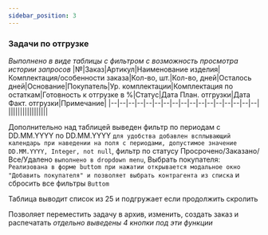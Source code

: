 ```yaml
---
sidebar_position: 3
---
```

### Задачи по отгрузке

*Выполнено в виде таблицы с фильтром с возможность просмотра истории запросов*
|№|Заказ|Артикул|Наименование изделия|Комплектация/особенности заказа|Кол-во, шт.|Кол-во, дней|Осталось дней|Основание|Покупатель|Ур. комплектации|Комплектация по остаткам|Готовность к отгрузке в %|Статус|Дата План. отгрузки|Дата Факт. отгрузки|Примечание|
|--|--|--|--|--|--|--|--|--|--|--|--|--|--|--|--|--|
|||||||||||||||||

Дополнительно над таблицей выведен фильтр по периодам с DD.MM.YYYY по DD.MM.YYYY `для удобства добавлен всплывающий календарь при наведении на поля с периодами, допустимое значение DD.MM.YYYY, Integer, not null`, фильтр по статусу Просрочено/Заказано/Все/Удалено `выполнено в dropdown menu`, Выбрать покупателя: `Реализована в форме buttom при нажатии открывается модальное окно "Добавить покупателя" и позволяет выбрать контрагента из списка` и сбросить все фильтры `Buttom`

Таблица выводит список из 25 и подгружает если продолжить скролить

Позволяет переместить задачу в архив, изменить, создать заказ и распечатать *отдельно выведены 4 кнопки под эти функции*